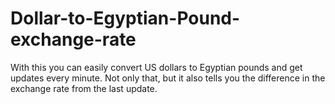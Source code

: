 # Dollar-to-Egyptian-Pound-exchange-rate
With this you can easily convert US dollars to Egyptian pounds and get updates every minute. Not only that, but it also tells you the difference in the exchange rate from the last update.
